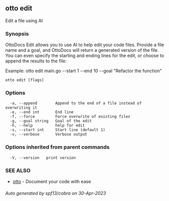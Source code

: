 ## otto edit

Edit a file using AI

### Synopsis

OttoDocs Edit allows you to use AI to help edit your code files. 
Provide a file name and a goal, and OttoDocs will return a generated version of the file.
You can even specify the starting and ending lines for the edit, or choose to append the results to the file:

Example: otto edit main.go --start 1 --end 10 --goal "Refactor the function"

```
otto edit [flags]
```

### Options

```
  -a, --append        Append to the end of a file instead of overwriting it
  -e, --end int       End line
  -f, --force         Force overwrite of existing files
  -g, --goal string   Goal of the edit
  -h, --help          help for edit
  -s, --start int     Start line (default 1)
  -v, --verbose       Verbose output
```

### Options inherited from parent commands

```
  -V, --version   print version
```

### SEE ALSO

* [otto](otto.md)	 - Document your code with ease

###### Auto generated by spf13/cobra on 30-Apr-2023
